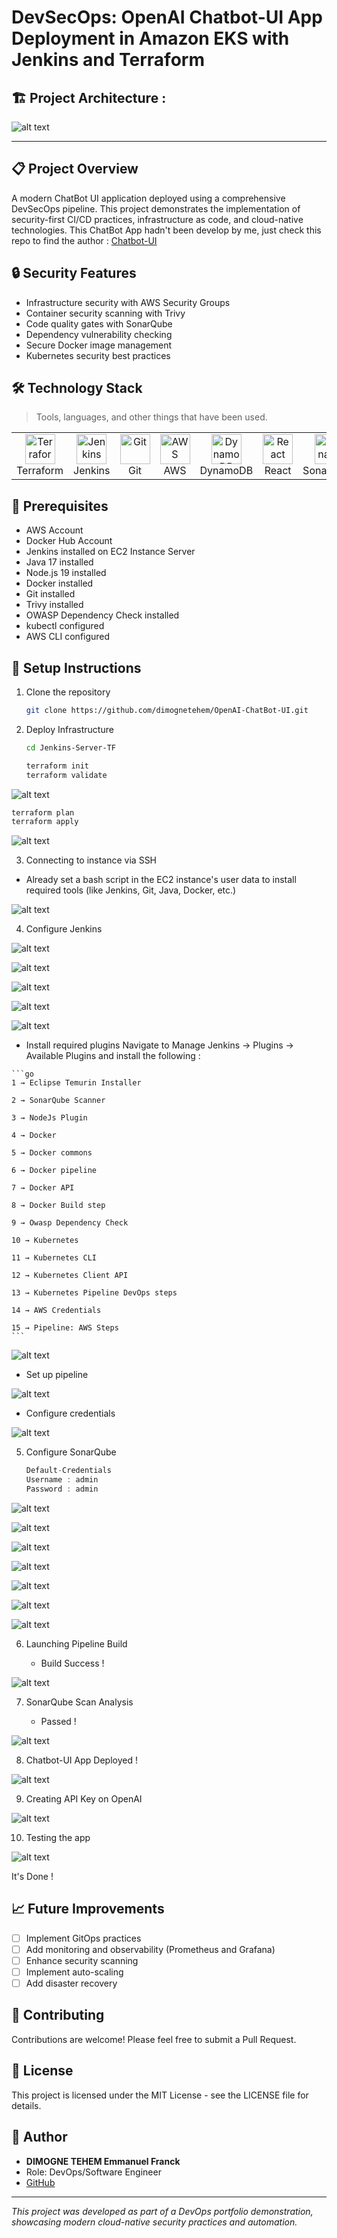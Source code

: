 # DevSecOps: OpenAI Chatbot-UI App Deployment in Amazon EKS with Jenkins and Terraform
## 🏗️ Project Architecture :

![alt text](https://github.com/dimognetehem/OpenAI-ChatBot-UI/blob/main/DevSecOps-OpenAI-Chatbot-Architecture.png?raw=true)

---

## 📋 Project Overview

A modern ChatBot UI application deployed using a comprehensive DevSecOps pipeline. This project demonstrates the implementation of security-first CI/CD practices, infrastructure as code, and cloud-native technologies.
This ChatBot App hadn't been develop by me, just check this repo to find the author : [Chatbot-UI](https://github.com/mckaywrigley/chatbot-ui)

## 🔒 Security Features

- Infrastructure security with AWS Security Groups
- Container security scanning with Trivy
- Code quality gates with SonarQube
- Dependency vulnerability checking
- Secure Docker image management
- Kubernetes security best practices

## 🛠️ Technology Stack

> Tools, languages, and other things that have been used.

<table>
  <tr>
    <td align="center" width="96">
      <a href="#macropower-tech">
        <img src="./img/terraform-original.svg" width="48" height="48" alt="Terraform" />
      </a>
      <br>Terraform
    </td>
    <td align="center" width="96">
      <a href="#macropower-tech">
        <img src="./img/jenkins-original.svg" width="48" height="48" alt="Jenkins" />
      </a>
      <br>Jenkins
    </td>
    <td align="center" width="96">
      <a href="#macropower-tech">
        <img src="./img/git-original.svg" width="48" height="48" alt="Git" />
      </a>
      <br>Git
    </td>
    <td align="center" width="96">
      <a href="#macropower-tech">
        <img src="./img/aws-original.svg" width="48" height="48" alt="AWS" />
      </a>
      <br>AWS
    </td>
    <td align="center" width="96">
      <a href="#macropower-tech">
        <img src="./img/dynamodb-original.svg" width="48" height="48" alt="DynamoDB" />
      </a>
      <br>DynamoDB
    </td>
    <td align="center" width="96">
      <a href="#macropower-tech">
        <img src="./img/react-original.svg" width="48" height="48" alt="React" />
      </a>
      <br>React
    </td>
    <td align="center" width="96">
      <a href="#macropower-tech">
        <img src="./img/sonarqube-plain.svg" width="48" height="48" alt="SonarQube" />
      </a>
      <br>SonarQube
    </td>
    <td align="center" width="96">
      <a href="#macropower-tech" >
        <img src="https://raw.githubusercontent.com/cncf/artwork/master/projects/kubernetes/icon/color/kubernetes-icon-color.svg" width="48" height="48" alt="Kubernetes" />
      </a>
      <br>Kubernetes
    </td>
    <td align="center" width="96"> 
      <a href="#macropower-tech" >
        <img src="./img/docker-original.svg" width="48" height="48" alt="Docker" />
      </a>
      <br>Docker
    </td>
    <td align="center"  width="96">
      <a href="#macropower-tech">
        <img src="./img/ubuntu-original.svg" width="48" height="48" alt="Ubuntu" />
      </a>
      <br>Ubuntu
    </td>
    <td align="center" width="96">
      <a href="#macropower-tech" >
        <img src="./img/nodejs-original.svg" width="48" height="48" alt="Nodejs" />
      </a>
      <br>Node.js
    </td>
    <td align="center" width="96">
      <a href="#macropower-tech" >
        <img src="./img/vscode-original.svg" width="48" height="48" alt="VSCode" />
      </a>
      <br>VSCode
    </td>
    <td align="center" width="96">
      <a href="#macropower-tech" >
        <img src="./img/trivy.svg" width="48" height="48" alt="Trivy" />
      </a>
      <br>Trivy
    </td>
  </tr>
</table>


## 📝 Prerequisites

- AWS Account
- Docker Hub Account
- Jenkins installed on EC2 Instance Server
- Java 17 installed
- Node.js 19 installed
- Docker installed
- Git installed
- Trivy installed
- OWASP Dependency Check installed
- kubectl configured
- AWS CLI configured

## 🔧 Setup Instructions

1. Clone the repository

   ```bash
   git clone https://github.com/dimognetehem/OpenAI-ChatBot-UI.git
   ```

2. Deploy Infrastructure

   ```bash
   cd Jenkins-Server-TF
   ```
   
   ```bash
   terraform init
   terraform validate
   ```
![alt text](https://github.com/dimognetehem/OpenAI-ChatBot-UI/blob/main/images/initTerraform.png?raw=true)

   ```bash
   terraform plan
   terraform apply
   ```
![alt text](https://github.com/dimognetehem/OpenAI-ChatBot-UI/blob/main/images/planTerraform.png?raw=true)


3. Connecting to instance via SSH

 - Already set a bash script in the EC2 instance's user data to install required tools (like Jenkins, Git, Java, Docker, etc.)

![alt text](https://github.com/dimognetehem/OpenAI-ChatBot-UI/blob/main/images/instance-ssh.png?raw=true)

4. Configure Jenkins

![alt text](https://github.com/dimognetehem/OpenAI-ChatBot-UI/blob/main/images/initJenkins1.png?raw=true)

![alt text](https://github.com/dimognetehem/OpenAI-ChatBot-UI/blob/main/images/initJenkins2.png?raw=true)

![alt text](https://github.com/dimognetehem/OpenAI-ChatBot-UI/blob/main/images/initJenkins3.png?raw=true)

![alt text](https://github.com/dimognetehem/OpenAI-ChatBot-UI/blob/main/images/initJenkins4.png?raw=true)

![alt text](https://github.com/dimognetehem/OpenAI-ChatBot-UI/blob/main/images/initJenkins5.png?raw=true)

   - Install required plugins
    Navigate to Manage Jenkins → Plugins → Available Plugins and install the following :


    ```go
    1 → Eclipse Temurin Installer

    2 → SonarQube Scanner

    3 → NodeJs Plugin

    4 → Docker

    5 → Docker commons

    6 → Docker pipeline

    7 → Docker API

    8 → Docker Build step

    9 → Owasp Dependency Check

    10 → Kubernetes

    11 → Kubernetes CLI

    12 → Kubernetes Client API

    13 → Kubernetes Pipeline DevOps steps

    14 → AWS Credentials

    15 → Pipeline: AWS Steps
    ```
    
![alt text](https://github.com/dimognetehem/OpenAI-ChatBot-UI/blob/main/images/configJenkins1.png?raw=true)

   - Set up pipeline

![alt text](https://github.com/dimognetehem/OpenAI-ChatBot-UI/blob/main/images/configJenkins2.png?raw=true)

   - Configure credentials

![alt text](https://github.com/dimognetehem/OpenAI-ChatBot-UI/blob/main/images/configJenkins3.png?raw=true)

5. Configure SonarQube

   ```groovy
   Default-Credentials
   Username : admin
   Password : admin
   ```

![alt text](https://github.com/dimognetehem/OpenAI-ChatBot-UI/blob/main/images/initSonar1.png?raw=true)

![alt text](https://github.com/dimognetehem/OpenAI-ChatBot-UI/blob/main/images/initSonar2.png?raw=true)

![alt text](https://github.com/dimognetehem/OpenAI-ChatBot-UI/blob/main/images/initSonar3.png?raw=true)

![alt text](https://github.com/dimognetehem/OpenAI-ChatBot-UI/blob/main/images/configSonar1.png?raw=true)

![alt text](https://github.com/dimognetehem/OpenAI-ChatBot-UI/blob/main/images/configSonar2.png?raw=true)

![alt text](https://github.com/dimognetehem/OpenAI-ChatBot-UI/blob/main/images/configSonar3.png?raw=true)

![alt text](https://github.com/dimognetehem/OpenAI-ChatBot-UI/blob/main/images/configSonar4.png?raw=true)

6. Launching Pipeline Build

   - Build Success !

![alt text](https://github.com/dimognetehem/OpenAI-ChatBot-UI/blob/main/images/JenkinsPipelineSuccess.png?raw=true)


7. SonarQube Scan Analysis

   - Passed !

![alt text](https://github.com/dimognetehem/OpenAI-ChatBot-UI/blob/main/images/SonarScanSuccess.png?raw=true)


8. Chatbot-UI App Deployed !

![alt text](https://github.com/dimognetehem/OpenAI-ChatBot-UI/blob/main/images/chatbot1.png?raw=true)

9. Creating API Key on OpenAI

![alt text](https://github.com/dimognetehem/OpenAI-ChatBot-UI/blob/main/images/configOpenAIKey.png?raw=true)

10. Testing the app

![alt text](https://github.com/dimognetehem/OpenAI-ChatBot-UI/blob/main/images/chatbot2.png?raw=true)


It's Done !

## 📈 Future Improvements

- [ ] Implement GitOps practices
- [ ] Add monitoring and observability (Prometheus and Grafana)
- [ ] Enhance security scanning
- [ ] Implement auto-scaling
- [ ] Add disaster recovery

## 🤝 Contributing

Contributions are welcome! Please feel free to submit a Pull Request.

## 📄 License

This project is licensed under the MIT License - see the LICENSE file for details.

## 👤 Author

- **DIMOGNE TEHEM Emmanuel Franck**
- Role: DevOps/Software Engineer
- [GitHub](https://github.com/dimognetehem)

---
*This project was developed as part of a DevOps portfolio demonstration, showcasing modern cloud-native security practices and automation.*



